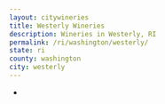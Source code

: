 ```yaml
---
layout: citywineries
title: Westerly Wineries
description: Wineries in Westerly, RI
permalink: /ri/washington/westerly/
state: ri
county: washington
city: westerly
---
```

-
